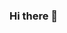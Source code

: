 ### Hi there 👋

<!--
**mrhacker16868/mrhacker16868** is a ✨ _special_ ✨ repository because its `README.md` (this file) appears on your GitHub profile.

Here are some ideas to get you started:

- 🔭 I’m currently working on ...a website
- 🌱 I’m currently learning ...to code
- 👯 I’m looking to collaborate on ...building apps
- 🤔 I’m looking for help with ...coding
- 💬 Ask me about ...depression
- 📫 How to reach me: ...isolated
- 😄 Pronouns: ...he
- ⚡ Fun fact: ...sleepless
-->
